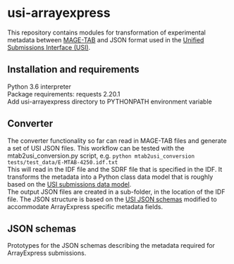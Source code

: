# usi-arrayexpress

This repository contains modules for transformation of experimental metadata between [MAGE-TAB](fged.org/projects/mage-tab/) and JSON format used in the [Unified Submissions Interface (USI)](https://github.com/EMBL-EBI-SUBS). 


## Installation and requirements

Python 3.6 interpreter<br>
Package requirements: requests 2.20.1 <br>
Add usi-arrayexpress directory to PYTHONPATH environment variable


## Converter

The converter functionality so far can read in MAGE-TAB files and generate a set of USI JSON files. This workflow can be tested with the mtab2usi_conversion.py script, e.g. `python mtab2usi_conversion tests/test_data/E-MTAB-4250.idf.txt`<br>
This will read in the IDF file and the SDRF file that is specified in the IDF. It transforms the metadata into a Python class data model that is roughly based on the [USI submissions data model](https://github.com/EMBL-EBI-SUBS/subs-data-model).<br>
 The output JSON files are created in a sub-folder, in the location of the IDF file. The JSON structure is based on the [USI JSON schemas](https://github.com/EMBL-EBI-SUBS/validation-schemas) modified to accommodate ArrayExpress specific metadata fields. 
 
 ## JSON schemas
 
 Prototypes for the JSON schemas describing the metadata required for ArrayExpress submissions. 